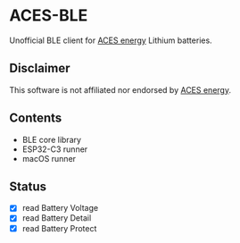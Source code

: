 # ACES-BLE

Unofficial BLE client for [ACES energy](https://aces-energy.nl) Lithium batteries.

## Disclaimer

This software is not affiliated nor endorsed by [ACES energy](https://aces-energy.nl).

## Contents

- BLE core library
- ESP32-C3 runner
- macOS runner

## Status

- [x] read Battery Voltage
- [x] read Battery Detail
- [x] read Battery Protect
